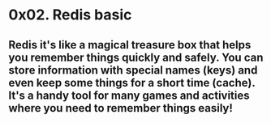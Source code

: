 # 0x02. Redis basic

##  Redis it's like a magical treasure box that helps you remember things quickly and safely. You can store information with special names (keys) and even keep some things for a short time (cache). It's a handy tool for many games and activities where you need to remember things easily!

